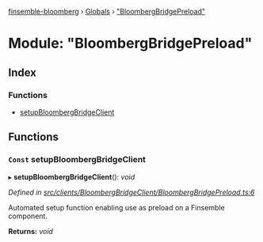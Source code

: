 [finsemble-bloomberg](../README.md) › [Globals](../globals.md) › ["BloombergBridgePreload"](_bloombergbridgepreload_.md)

# Module: "BloombergBridgePreload"

## Index

### Functions

* [setupBloombergBridgeClient](_bloombergbridgepreload_.md#const-setupbloombergbridgeclient)

## Functions

### `Const` setupBloombergBridgeClient

▸ **setupBloombergBridgeClient**(): *void*

*Defined in [src/clients/BloombergBridgeClient/BloombergBridgePreload.ts:6](https://github.com/ChartIQ/finsemble-bloomberg/blob/d5bab68/src/clients/BloombergBridgeClient/BloombergBridgePreload.ts#L6)*

Automated setup function enabling use as preload on a Finsemble component.

**Returns:** *void*
